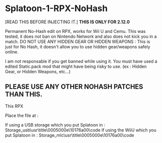 # Splatoon-1-RPX-NoHash
[READ THIS BEFORE INJECTING IT.] 
**THIS IS ONLY FOR 2.12.0**

Permanent No-Hash edit on RPX, works for Wii U and Cemu.
This was tested, it does not ban on Nintendo Network and also does not kick you in a match.
DO NOT USE ANY HIDDEN GEAR OR HIDDEN WEAPONS : This is just for No Hash, it doesn't allow you to use hidden gear/weapons safely online.

I am not responsable if you get banned while using it. You must have used a edited Static.pack mod that might have being risky to use. 
(ex : Hidden Gear, or Hidden Weapons, etc...)

PLEASE USE ANY OTHER NOHASH PATCHES THAN THIS.
-----------------------------------------------------------------------------------

This RPX 

Place the file at : 

If using a USB storage which you put Splatoon in : Storage_usb\usr\title\0005000e\10176a00\code
If using the WiiU which you put Splatoon in : Storage_mlc\usr\title\0005000e\10176a00\code


